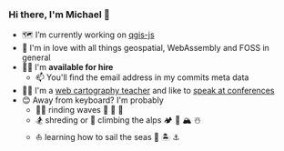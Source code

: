 ### Hi there, I'm Michael 👋

- 🗺️ I’m currently working on [qgis-js](https://github.com/qgis/qgis-js)
- 🥰 I'm in love with all things geospatial, WebAssembly and FOSS in general
- 🙋‍♂️ I'm **available for hire**
  - 📫 You'll find the email address in my commits meta data
- 👨‍🏫 I'm a [web cartography teacher](https://github.com/boardend/teaching) and like to [speak at conferences](https://github.com/boardend/talks)
- 😊 Away from keyboard? I'm probably
  - 🏄‍♂️ rinding waves 🌴 🌊 🤙
  - 🏂 shreding or 🧗 climbing the alps 🏕️ 🐐 🏔️ ☃️
  - ⛵ learning how to sail the seas 🧭 🏝️ ⚓
